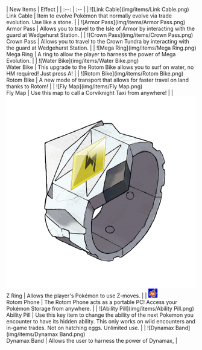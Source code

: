 | New Items | Effect |
                    | :--: | :-- |
                    | ![Link Cable](img/items/Link Cable.png)<br/>Link Cable | Item to evolve Pokémon that normally evolve via trade evolution. Use like a stone. |
| ![Armor Pass](img/items/Armor Pass.png)<br/>Armor Pass | Allows you to travel to the Isle of Armor by interacting with the guard at Wedgehurst Station. |
| ![Crown Pass](img/items/Crown Pass.png)<br/>Crown Pass | Allows you to travel to the Crown Tundra by interacting with the guard at Wedgehurst Station. |
| ![Mega Ring](img/items/Mega Ring.png)<br/>Mega Ring | A ring to allow the player to harness the power of Mega Evolution. |
| ![Water Bike](img/items/Water Bike.png)<br/>Water Bike | This upgrade to the Rotom Bike allows you to surf on water, no HM required! Just press A! |
| ![Rotom Bike](img/items/Rotom Bike.png)<br/>Rotom Bike | A new mode of transport that allows for faster travel on land thanks to Rotom! |
| ![Fly Map](img/items/Fly Map.png)<br/>Fly Map | Use this map to call a Corviknight Taxi from anywhere! |
| ![z-ring](img/items/z-ring.png)<br/>Z Ring | Allows the player's Pokémon to use Z-moves. |
| ![Rotom-Phone](img/items/Rotom-Phone.png)<br/>Rotom Phone | The Rotom Phone acts as a portable PC! Access your Pokémon Storage from anywhere. |
| ![Ability Pill](img/items/Ability Pill.png)<br/>Ability Pill | Use this key item to change the ability of the next Pokemon you encounter to have its hidden ability. This only works on wild encounters and in-game trades. Not on hatching eggs. Unlimited use. |
| ![Dynamax Band](img/items/Dynamax Band.png)<br/>Dynamax Band | Allows the user to harness the power of Dynamax, |

